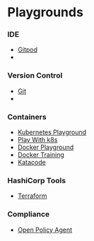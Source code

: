 # Playgrounds

### IDE
- [Gitpod](https://gitpod.io/workspaces/)
- 
### Version Control
- [Git](https://learngitbranching.js.org/)
- 
### Containers
- [Kubernetes Playground](https://labs.play-with-k8s.com/)
- [Play With k8s](https://training.play-with-kubernetes.com/kubernetes-workshop/)
- [Docker Playground](https://labs.play-with-docker.com/)
- [Docker Training](https://training.play-with-docker.com/)
- [Katacode](https://www.katacoda.com/courses/docker/playground)

### HashiCorp Tools
- [Terraform](https://learn.hashicorp.com/tutorials/terraform/install-cli)

### Compliance
- [Open Policy Agent](https://play.openpolicyagent.org/)
